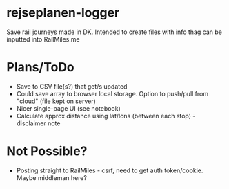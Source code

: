 # rejseplanen-logger
Save rail journeys made in DK. Intended to create files with info thag can be inputted into RailMiles.me

# Plans/ToDo
- Save to CSV file(s?) that get/s updated
- Could save array to browser local storage. Option to push/pull from "cloud" (file kept on server)
- Nicer single-page UI (see notebook)
- Calculate approx distance using lat/lons (between each stop) - disclaimer note

# Not Possible?
- Posting straight to RailMiles - csrf, need to get auth token/cookie. Maybe middleman here?
